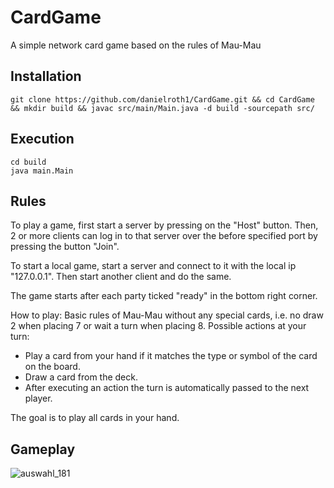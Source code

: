 # CardGame
A simple network card game based on the rules of Mau-Mau


## Installation
```
git clone https://github.com/danielroth1/CardGame.git && cd CardGame && mkdir build && javac src/main/Main.java -d build -sourcepath src/
```

## Execution
```
cd build
java main.Main
```

## Rules

To play a game, first start a server by pressing on the "Host" button.
Then, 2 or more clients can log in to that server over the before specified port by pressing the button "Join".

To start a local game, start a server and connect to it with the local ip "127.0.0.1".
Then start another client and do the same.

The game starts after each party ticked "ready" in the bottom right corner.

How to play:
Basic rules of Mau-Mau without any special cards, i.e. no draw 2 when placing 7 or wait a turn when placing 8.
Possible actions at your turn:

- Play a card from your hand if it matches the type or symbol of the card on the board.
- Draw a card from the deck.
- After executing an action the turn is automatically passed to the next player.

The goal is to play all cards in your hand.

## Gameplay
![auswahl_181](https://user-images.githubusercontent.com/34305776/33761494-79bc43a8-dc09-11e7-88a9-fbb52259c8df.png)
